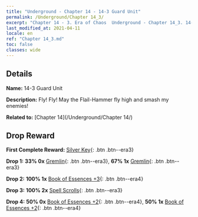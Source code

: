 ```yaml
---
title: "Underground - Chapter 14 - 14-3 Guard Unit"
permalink: /Underground/Chapter 14_3/
excerpt: "Chapter 14 - 3. Era of Chaos  Underground - Chapter 14_3. 14-3 Guard Unit"
last_modified_at: 2021-04-11
locale: en
ref: "Chapter 14_3.md"
toc: false
classes: wide
---
```


## Details

 **Name:** 14-3 Guard Unit

 **Description:** Fly! Fly! May the Flail-Hammer fly high and smash my enemies!

 **Related to:** [Chapter 14](/Underground/Chapter 14/)

## Drop Reward

 **First Complete Reward:** [Silver Key](/Items/con_693/){: .btn .btn--era3}

 **Drop 1:** **33% 0x** [Gremlin](/Items/unt_235/){: .btn .btn--era3}, **67% 1x** [Gremlin](/Items/unt_235/){: .btn .btn--era3}

 **Drop 2:** **100% 1x** [Book of Essences +3](/Items/mat_60/){: .btn .btn--era4}

 **Drop 3:** **100% 2x** [Spell Scrolls](/Items/con_694/){: .btn .btn--era3}

 **Drop 4:** **50% 0x** [Book of Essences +2](/Items/mat_53/){: .btn .btn--era4}, **50% 1x** [Book of Essences +2](/Items/mat_53/){: .btn .btn--era4}

